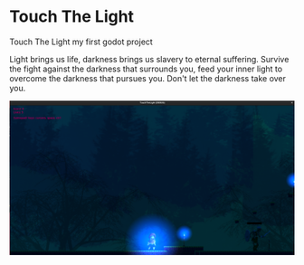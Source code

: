 # Touch The Light
Touch The Light my first godot project

Light brings us life, darkness brings us slavery to eternal suffering. Survive the fight against the darkness that surrounds you, feed your inner light to overcome the darkness that pursues you. Don't let the darkness take over you.

![IMG](IMG/screenshot.png)

